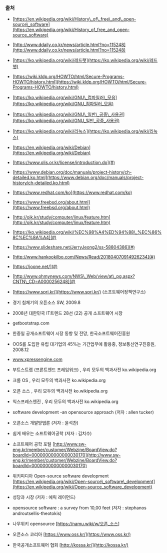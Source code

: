 ### 출처

* [https://en.wikipedia.org/wiki/History\_of\_free\_and\_open-source\_software](https://en.wikipedia.org/wiki/History_of_free_and_open-source_software)
* [http://www.ddaily.co.kr/news/article.html?no=115248](http://www.ddaily.co.kr/news/article.html?no=115248)
* [https://ko.wikipedia.org/wiki/레드햇](https://ko.wikipedia.org/wiki/레드햇)
* [https://wiki.kldp.org/HOWTO/html/Secure-Programs-HOWTO/history.html](https://wiki.kldp.org/HOWTO/html/Secure-Programs-HOWTO/history.html)
* [https://ko.wikipedia.org/wiki/GNU\_컴파일러\_모음](https://ko.wikipedia.org/wiki/GNU_컴파일러_모음)
* [https://ko.wikipedia.org/wiki/GNU\_일반\_공중\_사용권](https://ko.wikipedia.org/wiki/GNU_일반_공중_사용권)
* [https://ko.wikipedia.org/wiki/리눅스](https://ko.wikipedia.org/wiki/리눅스)
* [https://en.wikipedia.org/wiki/Debian](https://en.wikipedia.org/wiki/Debian)
* [https://www.olis.or.kr/license/introduction.do](#)

* [https://www.debian.org/doc/manuals/project-history/ch-detailed.ko.html](https://www.debian.org/doc/manuals/project-history/ch-detailed.ko.html)

* [https://www.redhat.com/ko](https://www.redhat.com/ko)

* [https://www.freebsd.org/about.html](https://www.freebsd.org/about.html)

* [http://ojk.kr/study/computer/linux/feature.htm](http://ojk.kr/study/computer/linux/feature.htm)

* [https://ko.wikipedia.org/wiki/%EC%98%A4%ED%94%88\_%EC%86%8C%EC%8A%A4](#)

* [https://www.slideshare.net/JerryJeong2/ss-58804386](#)

* [http://www.hankookilbo.com/News/Read/201804070914926234](#)

* [https://joone.net/](#)

* [http://www.ohmynews.com/NWS\_Web/view/at\_pg.aspx?CNTN\_CD=A0000256248](#)

* [https://www.spri.kr/](https://www.spri.kr/) \(소프트웨어정책연구소\)

* 경기 침체기의 오픈소스 SW, 2009.8

* 2008년 대한민국 IT트렌드 28선 \(22\) 공개 소프트웨어 시장

* getbootstrap.com

* 한중일 공개소프트웨어 시장 동향 및 전망, 한국소프트웨어진흥원
* OOS를 도입한 유럽 대기업의 45%는 기간업무에 활용중, 정보통신연구진흥원, 2008.12
* www.xpressengine.com
* 부트스트랩 \(프론트엔드 프레임워크\) , 우리 모두의 백과사전 ko.wikipedia.org
* 크롬 OS , 우리 모두의 백과사전 ko.wikipedia.org
* 오픈 소스 , 우리 모두의 백과사전 ko.wikipedia.org
* 익스프레스엔진 , 우리 모두의 백과사전 ko.wikipedia.org
* software development -an opensource approach \(저자 : allen tucker\)

* 오픈소스 개발방법론 \(저자 : 윤석찬\)

* 쉽게 배우는 소프트웨어공학 \(저자 : 김치수\)

* 소프트웨어 공학 포털 [http://www.sw-eng.kr/member/customer/Webzine/BoardView.do?boardId=00000000000000030170](http://www.sw-eng.kr/member/customer/Webzine/BoardView.do?boardId=00000000000000030170)

* 위키피디아 Open-source software development [https://en.wikipedia.org/wiki/Open-source\_software\_development](https://en.wikipedia.org/wiki/Open-source_software_development)

* 성당과 시장 \(저자 : 에릭 레이먼드\)

* opensource software : a survey from 10,00 feet \(저자 : stephanos androutsellis-theotokis\)

* 나무위키 opensource [https://namu.wiki/w/오픈_소스]

* 오픈소스 코리아 [https://www.oss.kr/](https://www.oss.kr/)

* 한국공개소프트웨어 협회 [http://kossa.kr/](http://kossa.kr/)



